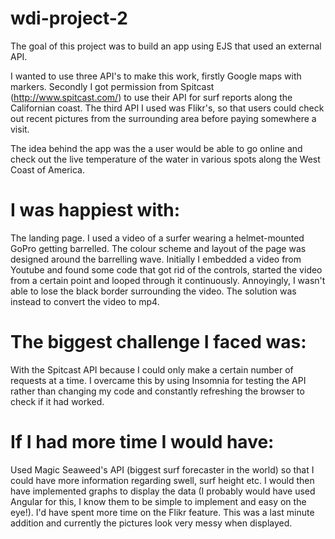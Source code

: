 # wdi-project-2

The goal of this project was to build an app using EJS that used an external API.

I wanted to use three API's to make this work, firstly Google maps with markers. Secondly I got permission from Spitcast (http://www.spitcast.com/) to use their API for surf reports along the Californian coast. The third API I used was Flikr's, so that users could check out recent pictures from the surrounding area before paying somewhere a visit.

The idea behind the app was the a user would be able to go online and check out the live temperature of the water in various spots along the West Coast of America.

# I was happiest with:
The landing page. I used a video of a surfer wearing a helmet-mounted GoPro getting barrelled. The colour scheme and layout of the page was designed around the barrelling wave. Initially I embedded a video from Youtube and found some code that got rid of the controls, started the video from a certain point and looped through it continuously. Annoyingly, I wasn't able to lose the black border surrounding the video. The solution was instead to convert the video to mp4.

# The biggest challenge I faced was:
With the Spitcast API because I could only make a certain number of requests at a time. I overcame this by using Insomnia for testing the API rather than changing my code and constantly refreshing the browser to check if it had worked.

# If I had more time I would have:
Used Magic Seaweed's API (biggest surf forecaster in the world) so that I could have more information regarding swell, surf height etc. I would then have implemented graphs to display the data (I probably would have used Angular for this, I know them to be simple to implement and easy on the eye!). I'd have spent more time on the Flikr feature. This was a last minute addition and currently the pictures look very messy when displayed.
